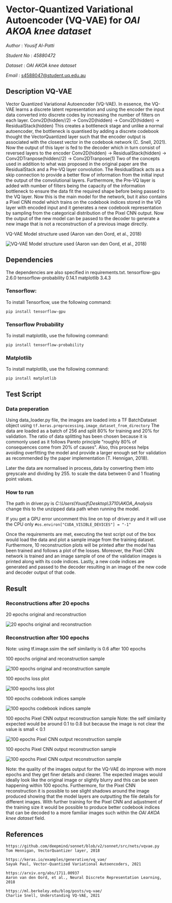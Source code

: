 

#  Vector-Quantized Variational Autoencoder (VQ-VAE) for _OAI AKOA knee dataset_

_Author_ : _Yousif Al-Patti_

_Student No_ : _45880472_

_Dataset_ : _OAI AKOA knee dataset_

_Email_ : s4588047@student.uq.edu.au

##  Description VQ-VAE
Vector Quantized Variational Autoencoder (VQ-VAE).
In essence, the VQ-VAE learns a discrete latent representation and using the encoder the input data converted into discrete codes by increasing the number of filters on each layer. 
Conv2D(hidden//2) -> Conv2D(hidden) -> Conv2D(hidden) -> ResidualStack(hidden)
This creates a bottleneck stage and unlike a normal autoencoder, the bottleneck is quantised by adding a discrete codebook thought the VectorQuantized layer such that the encoder output is associated with the closest vector in the codebook network (C. Snell, 2021). Now the output of this layer is fed to the decoder which in turn consist of reversed layers to the encoder
Conv2D(hidden) -> ResidualStack(hidden) -> Conv2DTranpose(hidden//2) -> Conv2DTranpose(1)
Two of the concepts used in addition to what was proposed in the original paper are the ResidualStack and a Pre-VQ layer convolution. The ResidualStack acts as a skip connection to provide a better flow of information from the initial input the output of the convolutional layers. Furthermore, the Pre-VQ layer is added with number of filters being the capacity of the information bottleneck to ensure the data fit the required shape before being passed to the VQ layer.
Now this is the main model for the network, but it also contains a Pixel CNN model which trains on the codebook indices stored in the VQ layer with encoded input and it generates a new codebook representation by sampling from the categorical distribution of the Pixel CNN output. Now the output of the new model can be passed to the decoder to generate a new image that is not a reconstruction of a previous image directly.

VQ-VAE Model structure used (Aaron van den Oord, et al., 2018)

![VQ-VAE Model structure used (Aaron van den Oord, et al., 2018)](https://github.com/yousifpatti/PatternFlow/blob/topic-recognition/recognition/s4588047/resources/model_overview.png)

##  Dependencies
The dependencies are also specified in requirements.txt.
tensorflow-gpu 2.6.0
tensorflow-probability 0.14.1
matplotlib 3.4.3

### Tensorflow: 
To install Tensorflow, use the following command:
```
pip install tensorflow-gpu
```

### Tensorflow Probability
To install matplotlib, use the following command: 
```
pip install tensorflow-probability
```

### Matplotlib
To install matplotlib, use the following command: 
```
pip install matplotlib
```

##  Test Script
### Data preperation
Using data_loader.py file, the images are loaded into a TF BatchDataset object using `tf.keras.preprocessing.image_dataset_from_directory`
The data are loaded as a batch of 256 and split 80% for training and 20% for validation. 
The ratio of data splitting has been chosen because it is commonly used as it follows Pareto principle "roughly 80% of consequences come from 20% of causes". Also, this process helps avoiding overfitting the model and provide a larger enough set for validation as recommended by the paper implementation (T. Hennigan, 2018).

Later the data are normalised in process_data by converting them into greyscale and dividing by 255. to scale the data between 0 and 1 floating point values.

### How to run
The path in driver.py is _C:\Users\Yousif\Desktop\3710\AKOA_Analysis_ change this to the unzipped data path when running the model.

If you get a GPU error uncomment this line on top of driver.py and it will use the CPU only `#os.environ["CUDA_VISIBLE_DEVICES"] = "-1"`

Once the requirements are met, executing the test script out of the box would load the data and plot a sample image from the training dataset. Furthermore, 10 reconstruction plots will be printed after the model has been trained and follows a plot of the losses. Moreover, the Pixel CNN network is trained and an image sample of one of the validation images is printed along with its code indices. Lastly, a new code indices are generated and passed to the decoder resulting in an image of the new code and decoder output of that code.

##  Result

### Reconstructions after 20 epochs

20 epochs original and reconstruction

![20 epochs original and reconstruction](https://github.com/yousifpatti/PatternFlow/blob/topic-recognition/recognition/s4588047/outputs/20%20epochs/Figure%202021-10-27%20120358%20%280%29.png)

### Reconstruction after 100 epochs

Note: using tf.image.ssim the self similarity is 0.6 after 100 epochs

100 epochs original and reconstruction sample

![100 epochs original and reconstruction sample](https://github.com/yousifpatti/PatternFlow/blob/topic-recognition/recognition/s4588047/outputs/100%20epochs/Figure%202021-10-31%20004610.png)

100 epochs loss plot

![100 epochs loss plot](https://github.com/yousifpatti/PatternFlow/blob/topic-recognition/recognition/s4588047/outputs/100%20epochs/Figure%202021-10-31%20004701.png)

100 epochs codebook indices sample

![100 epochs codebook indices sample](https://github.com/yousifpatti/PatternFlow/blob/topic-recognition/recognition/s4588047/outputs/100%20epochs/Figure%202021-10-31%20004725.png)

100 epochs Pixel CNN output reconstruction sample
Note: the self similarity expected would be around 0.1 to 0.8 but because the image is not clear the value is small < 0.1

![100 epochs Pixel CNN output reconstruction sample](https://github.com/yousifpatti/PatternFlow/blob/topic-recognition/recognition/s4588047/outputs/100%20epochs/Figure%202021-10-31%20004827.png)

100 epochs Pixel CNN output reconstruction sample

![100 epochs Pixel CNN output reconstruction sample](https://github.com/yousifpatti/PatternFlow/blob/topic-recognition/recognition/s4588047/outputs/100%20epochs/Figure%202021-10-31%20114344.png)


Note: the quality of the images output for the VQ-VAE do improve with more epochs and they get finer details and clearer. The expected images would ideally look like the original image or slightly blurry and this can be seen happening within 100 epochs. Furthermore, for the Pixel CNN reconstruction it is possible to see slight shadows around the image produced showing that the model layers are outputting the file details for different images. With further training for the Pixel CNN and adjustment of the training size it would be possible to produce better codebook indices that can be decoded to a more familiar images such within the _OAI AKOA knee dataset_ field.
##  References
    https://github.com/deepmind/sonnet/blob/v2/sonnet/src/nets/vqvae.py
    Tom Hennigan, VectorQuantizer layer, 2018
    
    https://keras.io/examples/generative/vq_vae/
    Sayak Paul, Vector-Quantized Variational Autoencoders, 2021
    
    https://arxiv.org/abs/1711.00937
    Aaron van den Oord, et al., Neural Discrete Representation Learning, 2018
    
    https://ml.berkeley.edu/blog/posts/vq-vae/
    Charlie Snell, Understanding VQ-VAE, 2021
